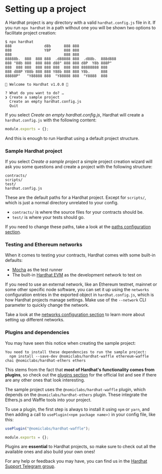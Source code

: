 # Setting up a project

A Hardhat project is any directory with a valid `hardhat.config.js` file in it. If you run `npx hardhat` in a path without one you will be shown two options to facilitate project creation:
```
$ npx hardhat
888               d8b      888 888
888               Y8P      888 888
888                        888 888
88888b.  888  888 888  .d88888 888  .d88b.  888d888
888 "88b 888  888 888 d88" 888 888 d8P  Y8b 888P"
888  888 888  888 888 888  888 888 88888888 888
888 d88P Y88b 888 888 Y88b 888 888 Y8b.     888
88888P"   "Y88888 888  "Y88888 888  "Y8888  888

👷 Welcome to Hardhat v1.0.0 👷‍‍

? What do you want to do? …
❯ Create a sample project
  Create an empty hardhat.config.js
  Quit
```

If you select _Create an empty hardhat.config.js_, Hardhat will create a `hardhat.config.js` with the following content:
```js
module.exports = {};
```
And this is enough to run Hardhat using a default project structure. 

### Sample Hardhat project

If you select _Create a sample project_ a simple project creation wizard will ask you some questions and create a project with the following structure:
```
contracts/
scripts/
test/
hardhat.config.js
```

These are the default paths for a Hardhat project. Except for `scripts/`, which is just a normal directory unrelated to your config. 

- `contracts/` is where the source files for your contracts should be.
- `test/` is where your tests should go.

If you need to change these paths, take a look at the [paths configuration section](../config/README.md#path-configuration).

### Testing and Ethereum networks

When it comes to testing your contracts, Hardhat comes with some built-in defaults:
- [Mocha](https://mochajs.org/) as the test runner
- The built-in [Hardhat EVM](../hardhat-evm/README.md) as the development network to test on

If you need to use an external network, like an Ethereum testnet, mainnet or some other specific node software, you can set it up using the `networks` configuration entries in the exported object in `hardhat.config.js`, which is how Hardhat projects manage settings. Make use of the `--network` CLI parameter to quickly change the network.

Take a look at the [networks configuration section](../config/README.md#networks-configuration) to learn more about setting up different networks.

### Plugins and dependencies

You may have seen this notice when creating the sample project:

```
You need to install these dependencies to run the sample project:
  npm install --save-dev @nomiclabs/hardhat-waffle ethereum-waffle chai @nomiclabs/hardhat-ethers ethers
```

This stems from the fact that **most of Hardhat's functionality comes from plugins**, so check out the [plugins section](../plugins/README.md) for the official list and see if there are any other ones that look interesting.

The sample project uses the `@nomiclabs/hardhat-waffle` plugin, which depends on the `@nomiclabs/hardhat-ethers` plugin. These integrate the Ethers.js and Waffle tools into your project. 

To use a plugin, the first step is always to install it using `npm` or `yarn`, and then adding a call to `usePlugin(<npm package name>)` in your config file, like this:

```js
usePlugin("@nomiclabs/hardhat-waffle");

module.exports = {};
```

Plugins are **essential** to Hardhat projects, so make sure to check out all the available ones and also build your own ones!

For any help or feedback you may have, you can find us in the [Hardhat Support Telegram group](http://t.me/HardhatSupport).


